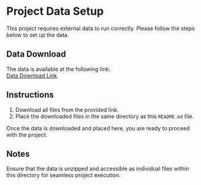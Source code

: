 # Project Data Setup

This project requires external data to run correctly. Please follow the steps below to set up the data.

## Data Download

The data is available at the following link:  
[Data Download Link](https://mega.nz/folder/iIU0mKKb#3Fne678Ur-wItxEW4QToSA)

## Instructions

1. Download all files from the provided link.
2. Place the downloaded files in the same directory as this `README.md` file.

Once the data is downloaded and placed here, you are ready to proceed with the project.

## Notes

Ensure that the data is unzipped and accessible as individual files within this directory for seamless project execution.
